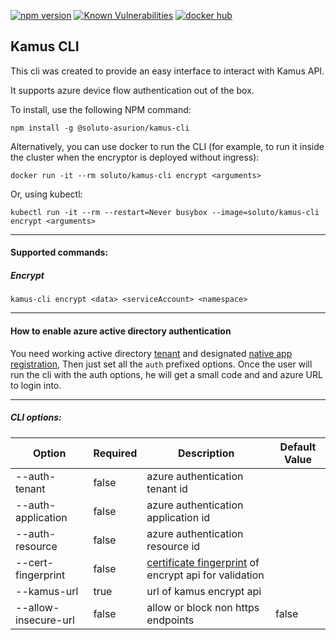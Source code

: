 [![npm version](https://badge.fury.io/js/%40soluto-asurion%2Fkamus-cli.svg)](https://badge.fury.io/js/%40soluto-asurion%2Fkamus-cli)
[![Known Vulnerabilities](https://snyk.io/test/github/soluto/kamus/badge.svg?targetFile=cli/package.json)](https://snyk.io/test/github/soluto/kamus) [![docker hub](https://images.microbadger.com/badges/image/soluto/kamus-cli.svg)](https://hub.docker.com/r/soluto/kamus-cli "Get your own image badge on microbadger.com")

## Kamus CLI 

This cli was created to provide an easy interface to interact with Kamus API.

It supports azure device flow authentication out of the box. 

To install, use the following NPM command:
```
npm install -g @soluto-asurion/kamus-cli
```
Alternatively, you can use docker to run the CLI (for example, to run it inside the cluster when the encryptor is deployed without ingress):
```
docker run -it --rm soluto/kamus-cli encrypt <arguments>
```
Or, using kubectl:
```
kubectl run -it --rm --restart=Never busybox --image=soluto/kamus-cli encrypt <arguments>
```
---

#### Supported commands:

##### Encrypt
`kamus-cli encrypt <data> <serviceAccount> <namespace>`

---
#### How to enable azure active directory authentication 
You need working active directory [tenant](https://docs.microsoft.com/en-us/azure/active-directory/develop/quickstart-create-new-tenant) and designated [native app registration](https://docs.microsoft.com/en-us/azure/active-directory/develop/quickstart-v2-register-an-app), Then just set all the `auth` prefixed options.
Once the user will run the cli with the auth options, he will get a small code and and azure URL to login into.

---
##### CLI options:

| Option                | Required       |  Description                                     | Default Value |
| -------------------   | ------------   |  ----------------------------------------------- | ------------- |
| --auth-tenant         |   false        |  azure authentication tenant id                  |               |
| --auth-application    |   false        |  azure authentication application id             |               |
| --auth-resource       |   false        |  azure authentication resource id                |               |
| --cert-fingerprint    |   false        |  [certificate fingerprint](http://hassansin.github.io/certificate-pinning-in-nodejs) of encrypt api for validation       |               |
| --kamus-url           |   true         |  url of kamus encrypt    api                     |               |
| --allow-insecure-url  |   false        |  allow or block non https endpoints              | false         |
